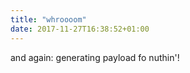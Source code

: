 ```yaml
---
title: "whroooom"
date: 2017-11-27T16:38:52+01:00
---
```


and again: generating payload fo nuthin'!